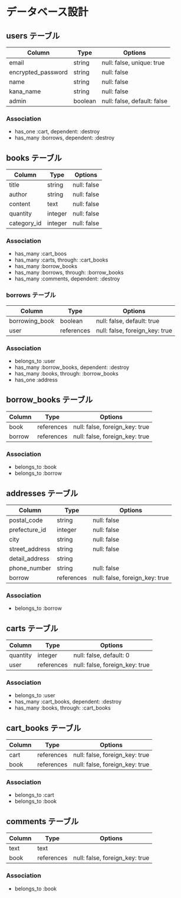 # データベース設計

## users テーブル

| Column             | Type    | Options                     |
| ------------------ | ------- | --------------------------- |
| email              | string  | null: false, unique: true   |
| encrypted_password | string  | null: false                 |
| name               | string  | null: false                 | 
| kana_name          | string  | null: false                 |
| admin              | boolean | null: false, default: false |

### Association

- has_one :cart, dependent: :destroy
- has_many :borrows, dependent: :destroy

## books テーブル

| Column      | Type       | Options                        |
| ----------- | ---------- | ------------------------------ |
| title       | string     | null: false                    |
| author      | string     | null: false                    |
| content     | text       | null: false                    |
| quantity    | integer    | null: false                    |
| category_id | integer    | null: false                    |

### Association

- has_many :cart_boos
- has_many :carts, through: :cart_books
- has_many :borrow_books
- has_many :borrows, through: :borrow_books
- has_many :comments, dependent: :destroy

### borrows テーブル

| Column         | Type       | Options                        |
| -------------- | ---------- | ------------------------------ |
| borrowing_book | boolean    | null: false, default: true     |
| user           | references | null: false, foreign_key: true |

### Association 

- belongs_to :user
- has_many :borrow_books, dependent: :destroy
- has_many :books, through: :borrow_books
- has_one :address

## borrow_books テーブル

| Column | Type       | Options                        |
| ------ | ---------- | ------------------------------ |
| book   | references | null: false, foreign_key: true |
| borrow | references | null: false, foreign_key: true |

### Association

- belongs_to :book
- belongs_to :borrow

## addresses テーブル

| Column         | Type       | Options                        |
| -------------- | ---------- | ------------------------------ |
| postal_code    | string     | null: false                    |
| prefecture_id  | integer    | null: false                    |
| city           | string     | null: false                    |
| street_address | string     | null: false                    |
| detail_address | string     |                                |
| phone_number   | string     | null: false                    |
| borrow         | references | null: false, foreign_key: true |

### Association

- belongs_to :borrow

## carts テーブル

| Column   | Type       | Options                        |
| -------- | ---------- | ------------------------------ |
| quantity | integer    | null: false, default: 0        |
| user     | references | null: false, foreign_key: true |

### Association

- belongs_to :user
- has_many :cart_books, dependent: :destroy
- has_many :books, through: :cart_books

## cart_books テーブル

| Column | Type       | Options                        |
| ------ | ---------- | ------------------------------ |
| cart   | references | null: false, foreign_key: true |
| book   | references | null: false, foreign_key: true |

### Association

- belongs_to :cart
- belongs_to :book

## comments テーブル

| Column | Type       | Options                        |
| ------ | ---------- | ------------------------------ |
| text   | text       |                                |
| book   | references | null: false, foreign_key: true |

### Association

- belongs_to :book